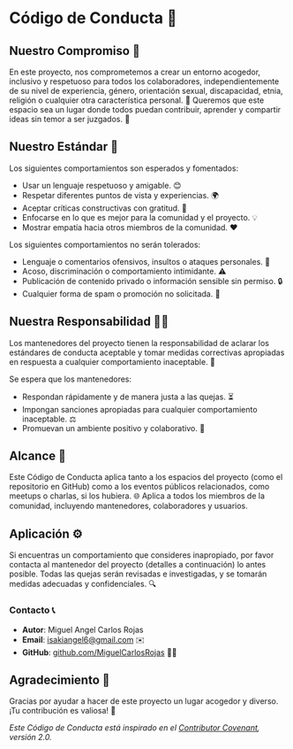 # Código de Conducta 👥

## Nuestro Compromiso 🌟
En este proyecto, nos comprometemos a crear un entorno acogedor, inclusivo y respetuoso para todos los colaboradores, independientemente de su nivel de experiencia, género, orientación sexual, discapacidad, etnia, religión o cualquier otra característica personal. 🚀 Queremos que este espacio sea un lugar donde todos puedan contribuir, aprender y compartir ideas sin temor a ser juzgados. 🤝

## Nuestro Estándar 🎯
Los siguientes comportamientos son esperados y fomentados:
- Usar un lenguaje respetuoso y amigable. 😊
- Respetar diferentes puntos de vista y experiencias. 🌍
- Aceptar críticas constructivas con gratitud. 🙌
- Enfocarse en lo que es mejor para la comunidad y el proyecto. 💡
- Mostrar empatía hacia otros miembros de la comunidad. ❤️

Los siguientes comportamientos no serán tolerados:
- Lenguaje o comentarios ofensivos, insultos o ataques personales. 🚫
- Acoso, discriminación o comportamiento intimidante. ⚠️
- Publicación de contenido privado o información sensible sin permiso. 🔒
- Cualquier forma de spam o promoción no solicitada. 📧

## Nuestra Responsabilidad 👮‍♂️
Los mantenedores del proyecto tienen la responsabilidad de aclarar los estándares de conducta aceptable y tomar medidas correctivas apropiadas en respuesta a cualquier comportamiento inaceptable. 💪

Se espera que los mantenedores:
- Respondan rápidamente y de manera justa a las quejas. ⏳
- Impongan sanciones apropiadas para cualquier comportamiento inaceptable. ⚖️
- Promuevan un ambiente positivo y colaborativo. 🌱

## Alcance 📏
Este Código de Conducta aplica tanto a los espacios del proyecto (como el repositorio en GitHub) como a los eventos públicos relacionados, como meetups o charlas, si los hubiera. 🌐 Aplica a todos los miembros de la comunidad, incluyendo mantenedores, colaboradores y usuarios.

## Aplicación ⚙️
Si encuentras un comportamiento que consideres inapropiado, por favor contacta al mantenedor del proyecto (detalles a continuación) lo antes posible. Todas las quejas serán revisadas e investigadas, y se tomarán medidas adecuadas y confidenciales. 🔍

### Contacto 📞
- **Autor**: Miguel Angel Carlos Rojas
- **Email**: [isakiangel6@gmail.com](mailto:isakiangel6@gmail.com) ✉️
- **GitHub**: [github.com/MiguelCarlosRojas](https://github.com/MiguelCarlosRojas) 👨‍💻

## Agradecimiento 🙏
Gracias por ayudar a hacer de este proyecto un lugar acogedor y diverso. ¡Tu contribución es valiosa! 🌟

*Este Código de Conducta está inspirado en el [Contributor Covenant](https://www.contributor-covenant.org/), versión 2.0.*